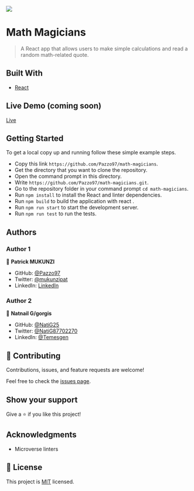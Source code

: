 ![](https://img.shields.io/badge/Microverse-blueviolet)

# Math Magicians

> A React app that allows users to make simple calculations and read a random math-related quote.


## Built With

- [React](https://reactjs.org/)

## Live Demo (coming soon)

[Live](https://math-magicians12.herokuapp.com/)

## Getting Started
To get a local copy up and running follow these simple example steps.

- Copy this link `https://github.com/Pazzo97/math-magicians`.
- Get the directory that you want to clone the repository.
- Open the command prompt in this directory.
- Write `https://github.com/Pazzo97/math-magicians.git`.
- Go to the repository folder in your command prompt `cd math-magicians`.
- Run `npm install` to install the React and linter dependencies.
- Run `npm build` to build the application with react .
- Run `npm run start` to start the development server.
- Run `npm run test` to run the tests.


## Authors

### Author 1

👤 **Patrick MUKUNZI**

- GitHub: [@Pazzo97](https://github.com/Pazzo97)
- Twitter: [@mukunzipat](https://twitter.com/mukunzipat)
- LinkedIn: [LinkedIn](https://www.linkedin.com/in/patrick-mukunzi-8389861a9/)

### Author 2

👤 **Natnail G/gorgis**

- GitHub: [@NatiG25](https://github.com/NatiG25)
- Twitter: [@NatiG87702270](https://twitter.com/NatiG87702270)
- LinkedIn: [@Temesgen](https://linkedin.com/in/temesgen-g-gorgis-0910a6229 )

## 🤝 Contributing

Contributions, issues, and feature requests are welcome!

Feel free to check the [issues page](../../issues/).

## Show your support

Give a ⭐️ if you like this project!

## Acknowledgments

- Microverse linters

## 📝 License

This project is [MIT](./MIT.md) licensed.